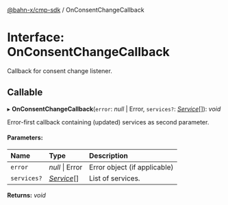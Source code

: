 [@bahn-x/cmp-sdk](../README.md) / OnConsentChangeCallback

# Interface: OnConsentChangeCallback

Callback for consent change listener.

## Callable

▸ **OnConsentChangeCallback**(`error`: *null* \| Error, `services?`: [*Service*](service.md)[]): *void*

Error-first callback containing (updated) services as second parameter.

#### Parameters:

Name | Type | Description |
:------ | :------ | :------ |
`error` | *null* \| Error | Error object (if applicable)   |
`services?` | [*Service*](service.md)[] | List of services.    |

**Returns:** *void*
